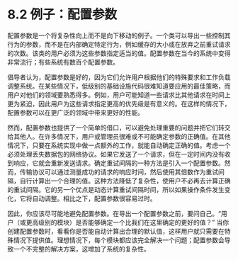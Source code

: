 # 8.2 例子：配置参数

配置参数是一个将复杂性向上而不是向下移动的例子。一个类可以导出一些控制其行为的参数，而不是在内部确定特定行为，例如缓存的大小或在放弃之前重试请求的次数。该类的用户必须为这些参数指定适当的值。配置参数在当今的系统中变得非常流行；有些系统有数百个配置参数。

倡导者认为，配置参数是好的，因为它们允许用户根据他们的特殊要求和工作负载调整系统。在某些情况下，低级别的基础设施代码很难知道要应用的最佳策略，而用户对他们的领域要熟悉得多。例如，用户可能知道一些请求比其他请求在时间上更为紧迫，因此用户为这些请求指定更高的优先级是有意义的。在这样的情况下，配置参数可以在更广泛的领域中带来更好的性能。

然而，配置参数也提供了一个简单的借口，可以避免处理重要的问题并把它们转交给其他人。在许多情况下，用户或管理员很难或不可能确定参数的正确值。在其他情况下，只要在系统实现中做一点额外的工作，就能自动确定正确的值。考虑一个必须处理丢失数据包的网络协议。如果它发送了一个请求，但在一定时间内没有收到响应，它就会重新发送请求。确定重试间隔的一种方法是引入一个配置参数。然而，传输协议可以通过测量成功的请求的响应时间，然后使用其倍数作为重试间隔，自行计算出一个合理的值。这种方法降低了复杂性，使用户不必再去计算正确的重试间隔。它的另一个优点是动态计算重试间隔时间，所以如果操作条件发生变化，它将自动调整。相比之下，配置参数很容易过时。

因此，你应该尽可能地避免配置参数。在导出一个配置参数之前，要问自己。“用户（或更高级别的模块）是否能够确定一个比我们在这里确定的更好的值？” 当你创建配置参数时，看看你是否能自动计算出合理的默认值，这样用户就只需要在特殊情况下提供值。理想情况下，每个模块都应该完全解决一个问题；配置参数会导致一个不完整的解决方案，这增加了系统的复杂性。

